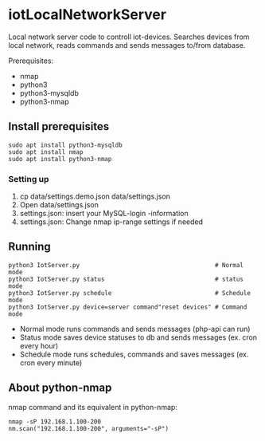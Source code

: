 # iotLocalNetworkServer

Local network server code to controll iot-devices. Searches devices from local network, reads commands and sends messages to/from database.

Prerequisites:

 * nmap
 * python3
 * python3-mysqldb
 * python3-nmap

## Install prerequisites

    sudo apt install python3-mysqldb
    sudo apt install nmap
    sudo apt install python3-nmap
    
### Setting up

 1. cp data/settings.demo.json data/settings.json
 2. Open data/settings.json
 3. settings.json: insert your MySQL-login -information
 4. settings.json: Change nmap ip-range settings if needed

## Running

    python3 IotServer.py                                      # Normal mode
    python3 IotServer.py status                               # status mode
    python3 IotServer.py schedule                             # Schedule mode
    python3 IotServer.py device=server command"reset devices" # Command mode
    
 * Normal mode runs commands and sends messages (php-api can run)
 * Status mode saves device statuses to db and sends messages (ex. cron every hour)
 * Schedule mode runs schedules, commands and saves messages (ex. cron every minute)

## About python-nmap

nmap command and its equivalent in python-nmap:

    nmap -sP 192.168.1.100-200
    nm.scan("192.168.1.100-200", arguments="-sP")

